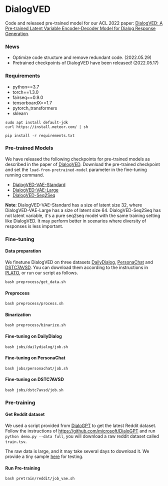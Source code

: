 # DialogVED

Code and released pre-trained model for our ACL 2022 paper: [DialogVED: A Pre-trained Latent Variable Encoder-Decoder Model for Dialog Response Generation](https://aclanthology.org/2022.acl-long.333/).

### News

- Optimize code structure and remove redundant code. (2022.05.29) 
- Pretrained checkpoints of DialogVED have been released! (2022.05.17)

### Requirements

- python==3.7
- torch==1.3.0
- fairseq==0.9.0
- tensorboardX==1.7
- pytorch_transformers
- sklearn

```shell
sudo apt install default-jdk
curl https://install.meteor.com/ | sh

pip install -r requirements.txt
```

### Pre-trained Models

We have released the following checkpoints for pre-trained models as described in the paper of [DialogVED](https://arxiv.org/abs/2204.13031). Download the pre-trained checkpoint and set the `load-from-pretrained-model` parameter in the fine-tuning running command.  

- [DialogVED-VAE-Standard](https://drive.google.com/file/d/1GLMrNAc2YEPJ-eiRcbFHGP0XGzAwKikM/view?usp=sharing)
- [DialogVED-VAE-Large](https://drive.google.com/file/d/1EucujAl8vXyrEDAyAb0SeLovzIX2_9tn/view?usp=sharing)
- [DialogVED-Seq2Seq](https://drive.google.com/file/d/1xiRMBPeaIUvKFbnKrf7etXPVyU1C1x56/view?usp=sharing)

**Note**: DialogVED-VAE-Standard has a size of latent size 32, where DialogVED-VAE-Large has a size of latent size 64. DialogVED-Seq2Seq has not latent variable, it's a pure seq2seq model with the same training setting like DialogVED. It may perform better in scenarios where diversity of responses is less important.   

### Fine-tuning

#### Data preparation

We finetune DialogVED on three datasets [DailyDialog](https://arxiv.org/abs/1710.03957), [PersonaChat](https://arxiv.org/abs/1801.07243) and [DSTC7AVSD](https://arxiv.org/abs/1806.00525). You can download them according to the instructions in [PLATO](https://github.com/PaddlePaddle/Research/tree/master/NLP/Dialogue-PLATO), or run our script as follows.

```shell
bash preprocess/get_data.sh
```

#### Preprocess

```shell
bash preprocess/process.sh
```

#### Binarization

```shell
bash preprocess/binarize.sh
```

#### Fine-tuning on DailyDialog

```shell
bash jobs/dailydialog/job.sh
```

#### Fine-tuning on PersonaChat

```shell
bash jobs/personachat/job.sh
```

#### Fine-tuning on DSTC7AVSD

```shell
bash jobs/dstc7avsd/job.sh
```

### Pre-training

#### Get Reddit dataset

We used a script provided from [DialoGPT](https://github.com/microsoft/DialoGPT) to get the latest Reddit dataset. Follow the instructions of https://github.com/microsoft/DialoGPT and run `python demo.py --data full`, you will download a raw reddit dataset called `train.tsv`.

The raw data is large, and it may take several days to download it. We provide a tiny sample [here]() for testing.

#### Run Pre-training

```shell
bash pretrain/reddit/job_vae.sh
```
